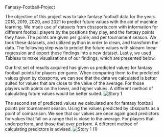 Fantasy-Football-Project

The objective of this project was to take fantasy football data for the years 2018, 2019, 2020, and 2021 to predict future values with the aid of machine learning. We made use of datasets from cbssports.com with information for different football players by the positions they play, and the fantasy points they have. The points are given per game, and per tournament season. We took these datasets, and utilized python in order to clean, and transform the data. The following step was to predict the future values with sklearn linear regression and export these findings into a new dataset. Lastly, we used Tableau to make visualizations of our findings, which are presented below.

Our first set of results acquired has given us predicted values for fantasy football points for players per game. When comparing them to the predicted values given by cbssports, we can see that the data we calculated is better suited for values that are close to the value of the average. For those players with points on the lower, and higher values. A different method of calculating future values would be better suited.
![Story 1](https://user-images.githubusercontent.com/79889633/136641059-4d9b7ff6-af28-460c-aa28-5f0394fd05ad.png)

The second set of predicted values we calculated are for fantasy football points per tournament season. Using the values predicted by cbssports as a point of comparison. We see that our values are once again good predictors for values that fall on a range that is close to the average. For players that underperform, and those that over perform. A different method of calculating predictors is advised.
![Story 1 (1)](https://user-images.githubusercontent.com/79889633/136641786-85d56614-0e51-4154-88d3-d9510c0346bc.png)
